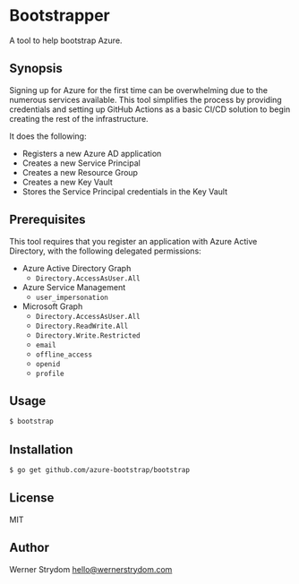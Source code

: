 # Bootstrapper

A tool to help bootstrap Azure.

## Synopsis

Signing up for Azure for the first time can be overwhelming due to the 
numerous services available. This tool simplifies the process by providing 
credentials and setting up GitHub Actions as a basic CI/CD solution to 
begin creating the rest of the infrastructure.

It does the following:

- Registers a new Azure AD application
- Creates a new Service Principal
- Creates a new Resource Group
- Creates a new Key Vault
- Stores the Service Principal credentials in the Key Vault

## Prerequisites

This tool requires that you register an application with Azure Active 
Directory, with the following delegated permissions:

- Azure Active Directory Graph
  - `Directory.AccessAsUser.All`
- Azure Service Management
  - `user_impersonation`
- Microsoft Graph
  - `Directory.AccessAsUser.All`
  - `Directory.ReadWrite.All`
  - `Directory.Write.Restricted`
  - `email`
  - `offline_access`
  - `openid`
  - `profile`

## Usage

```bash
$ bootstrap 
```

## Installation

```bash
$ go get github.com/azure-bootstrap/bootstrap
```

## License

MIT

## Author

Werner Strydom <hello@wernerstrydom.com>




